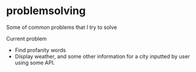 # problemsolving
Some of common problems that I try to solve

Current problem
- Find profanity words
- Display weather, and some other information for a city inputted by user using some API.
